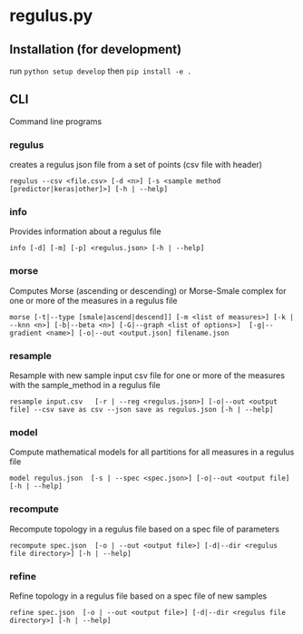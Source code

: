 # regulus.py


## Installation (for development)

run `python setup develop` then `pip install -e .`


## CLI
Command line programs

### regulus
creates a regulus json file from a set of points (csv file with header)

`regulus --csv <file.csv> [-d <n>] [-s <sample method [predictor|keras|other]>] [-h | --help]`


### info
Provides information about a regulus file

`info [-d] [-m] [-p] <regulus.json> [-h | --help]`

### morse
Computes Morse (ascending or descending) or Morse-Smale complex for one or more of 
the measures in a regulus file

`morse [-t|--type [smale|ascend|descend]] [-m <list of measures>] [-k | --knn <n>] [-b|--beta <n>] [-G|--graph <list of options>] 
[-g|--gradient <name>] [-o|--out <output.json] filename.json` 


### resample
Resample with new sample input csv file for one or more of the measures with the sample_method in a regulus file 

`resample input.csv   [-r | --reg <regulus.json>] [-o|--out <output file] --csv save as csv --json save as regulus.json [-h | --help]`

### model
Compute mathematical models for all partitions for all measures in a regulus file

`model regulus.json  [-s | --spec <spec.json>] [-o|--out <output file] [-h | --help]`

### recompute
Recompute topology in a regulus file based on a spec file of parameters

`recompute spec.json  [-o | --out <output file>] [-d|--dir <regulus file directory>] [-h | --help]`

### refine
Refine topology in a regulus file based on a spec file of new samples

`refine spec.json  [-o | --out <output file>] [-d|--dir <regulus file directory>] [-h | --help]`
